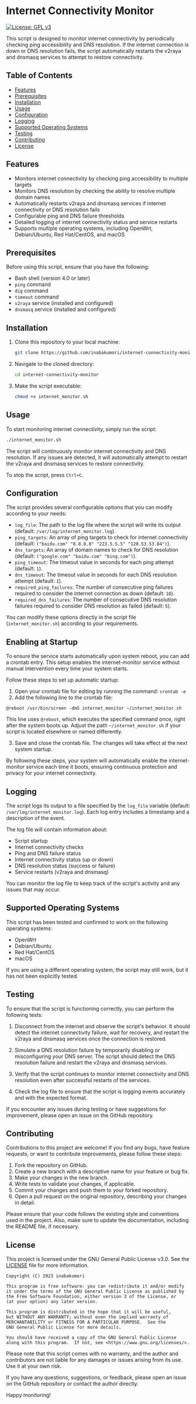 # Internet Connectivity Monitor

[![License: GPL v3](https://img.shields.io/badge/License-GPLv3-blue.svg)](https://www.gnu.org/licenses/gpl-3.0)

This script is designed to monitor internet connectivity by periodically checking ping accessibility and DNS resolution. If the internet connection is down or DNS resolution fails, the script automatically restarts the v2raya and dnsmasq services to attempt to restore connectivity.

## Table of Contents

- [Features](#features)
- [Prerequisites](#prerequisites)
- [Installation](#installation)
- [Usage](#usage)
- [Configuration](#configuration)
- [Logging](#logging)
- [Supported Operating Systems](#supported-operating-systems)
- [Testing](#testing)
- [Contributing](#contributing)
- [License](#license)

## Features

- Monitors internet connectivity by checking ping accessibility to multiple targets
- Monitors DNS resolution by checking the ability to resolve multiple domain names
- Automatically restarts v2raya and dnsmasq services if internet connectivity or DNS resolution fails
- Configurable ping and DNS failure thresholds
- Detailed logging of internet connectivity status and service restarts
- Supports multiple operating systems, including OpenWrt, Debian/Ubuntu, Red Hat/CentOS, and macOS

## Prerequisites

Before using this script, ensure that you have the following:

- Bash shell (version 4.0 or later)
- `ping` command
- `dig` command
- `timeout` command
- `v2raya` service (installed and configured)
- `dnsmasq` service (installed and configured)

## Installation

1. Clone this repository to your local machine:

   ```bash
   git clone https://github.com/inabakumori/internet-connectivity-monitor.git
   ```

2. Navigate to the cloned directory:

   ```bash
   cd internet-connectivity-monitor
   ```

3. Make the script executable:

   ```bash
   chmod +x internet_monitor.sh
   ```

## Usage

To start monitoring internet connectivity, simply run the script:

```bash
./internet_monitor.sh
```

The script will continuously monitor internet connectivity and DNS resolution. If any issues are detected, it will automatically attempt to restart the v2raya and dnsmasq services to restore connectivity.

To stop the script, press `Ctrl+C`.

## Configuration

The script provides several configurable options that you can modify according to your needs:

- `log_file`: The path to the log file where the script will write its output (default: `/var/log/internet_monitor.log`).
- `ping_targets`: An array of ping targets to check for internet connectivity (default: `("baidu.com" "8.8.8.8" "223.5.5.5" "120.53.53.84")`).
- `dns_targets`: An array of domain names to check for DNS resolution (default: `("google.com" "baidu.com" "bing.com")`).
- `ping_timeout`: The timeout value in seconds for each ping attempt (default: `1`).
- `dns_timeout`: The timeout value in seconds for each DNS resolution attempt (default: `1`).
- `required_ping_failures`: The number of consecutive ping failures required to consider the internet connection as down (default: `10`).
- `required_dns_failures`: The number of consecutive DNS resolution failures required to consider DNS resolution as failed (default: `5`).

You can modify these options directly in the script file (`internet_monitor.sh`) according to your requirements.

## Enabling at Startup

To ensure the service starts automatically upon system reboot, you can add a crontab entry. This setup enables the internet-monitor service without manual intervention every time your system starts.

Follow these steps to set up automatic startup:

1. Open your crontab file for editing by running the command: `crontab -e`
2. Add the following line to the crontab file:

```
@reboot /usr/bin/screen -dmS internet_monitor ~/internet_monitor.sh
```

This line uses `@reboot`, which executes the specified command once, right after the system boots up. Adjust the path `~/internet_monitor.sh` if your script is located elsewhere or named differently.

3. Save and close the crontab file. The changes will take effect at the next system startup.

By following these steps, your system will automatically enable the internet-monitor service each time it boots, ensuring continuous protection and privacy for your internet connectivity.

## Logging

The script logs its output to a file specified by the `log_file` variable (default: `/var/log/internet_monitor.log`). Each log entry includes a timestamp and a description of the event.

The log file will contain information about:

- Script startup
- Internet connectivity checks
- Ping and DNS failure status
- Internet connectivity status (up or down)
- DNS resolution status (success or failure)
- Service restarts (v2raya and dnsmasq)

You can monitor the log file to keep track of the script's activity and any issues that may occur.

## Supported Operating Systems

This script has been tested and confirmed to work on the following operating systems:

- OpenWrt
- Debian/Ubuntu
- Red Hat/CentOS
- macOS

If you are using a different operating system, the script may still work, but it has not been explicitly tested.

## Testing

To ensure that the script is functioning correctly, you can perform the following tests:

1. Disconnect from the internet and observe the script's behavior. It should detect the internet connectivity failure, wait for recovery, and restart the v2raya and dnsmasq services once the connection is restored.

2. Simulate a DNS resolution failure by temporarily disabling or misconfiguring your DNS server. The script should detect the DNS resolution failure and restart the v2raya and dnsmasq services.

3. Verify that the script continues to monitor internet connectivity and DNS resolution even after successful restarts of the services.

4. Check the log file to ensure that the script is logging events accurately and with the expected format.

If you encounter any issues during testing or have suggestions for improvement, please open an issue on the GitHub repository.

## Contributing

Contributions to this project are welcome! If you find any bugs, have feature requests, or want to contribute improvements, please follow these steps:

1. Fork the repository on GitHub.
2. Create a new branch with a descriptive name for your feature or bug fix.
3. Make your changes in the new branch.
4. Write tests to validate your changes, if applicable.
5. Commit your changes and push them to your forked repository.
6. Open a pull request on the original repository, describing your changes in detail.

Please ensure that your code follows the existing style and conventions used in the project. Also, make sure to update the documentation, including the README file, if necessary.

## License

This project is licensed under the GNU General Public License v3.0. See the [LICENSE](LICENSE) file for more information.

```
Copyright (C) 2023 inabakumori

This program is free software: you can redistribute it and/or modify
it under the terms of the GNU General Public License as published by
the Free Software Foundation, either version 3 of the License, or
(at your option) any later version.

This program is distributed in the hope that it will be useful,
but WITHOUT ANY WARRANTY; without even the implied warranty of
MERCHANTABILITY or FITNESS FOR A PARTICULAR PURPOSE.  See the
GNU General Public License for more details.

You should have received a copy of the GNU General Public License
along with this program.  If not, see <https://www.gnu.org/licenses/>.
```

Please note that this script comes with no warranty, and the author and contributors are not liable for any damages or issues arising from its use. Use it at your own risk.

If you have any questions, suggestions, or feedback, please open an issue on the GitHub repository or contact the author directly.

Happy monitoring!
